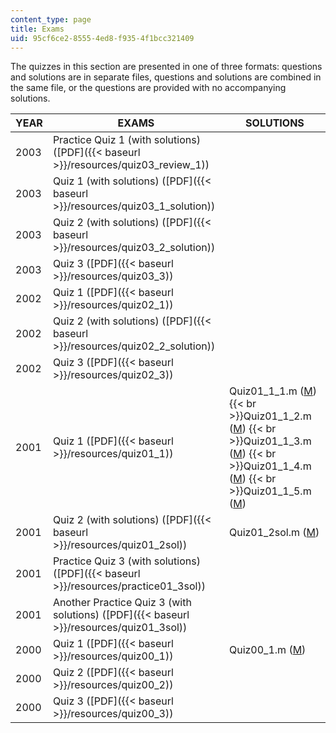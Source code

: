 ```yaml
---
content_type: page
title: Exams
uid: 95cf6ce2-8555-4ed8-f935-4f1bcc321409
---
```


The quizzes in this section are presented in one of three formats: questions and solutions are in separate files, questions and solutions are combined in the same file, or the questions are provided with no accompanying solutions.

| YEAR | EXAMS | SOLUTIONS |
| --- | --- | --- |
| 2003 | Practice Quiz 1 (with solutions) ([PDF]({{< baseurl >}}/resources/quiz03_review_1)) | &nbsp; |
| 2003 | Quiz 1 (with solutions) ([PDF]({{< baseurl >}}/resources/quiz03_1_solution)) | &nbsp; |
| 2003 | Quiz 2 (with solutions) ([PDF]({{< baseurl >}}/resources/quiz03_2_solution)) | &nbsp; |
| 2003 | Quiz 3 ([PDF]({{< baseurl >}}/resources/quiz03_3)) | &nbsp; |
| 2002 | Quiz 1 ([PDF]({{< baseurl >}}/resources/quiz02_1)) | &nbsp; |
| 2002 | Quiz 2 (with solutions) ([PDF]({{< baseurl >}}/resources/quiz02_2_solution)) | &nbsp; |
| 2002 | Quiz 3 ([PDF]({{< baseurl >}}/resources/quiz02_3)) | &nbsp; |
| 2001 | Quiz 1 ([PDF]({{< baseurl >}}/resources/quiz01_1)) | Quiz01\_1\_1.m ([M](/courses/civil-and-environmental-engineering/1-017-computing-and-data-analysis-for-environmental-applications-fall-2003/exams/Quiz01_1_1.m))  {{< br >}}Quiz01\_1\_2.m ([M](/courses/civil-and-environmental-engineering/1-017-computing-and-data-analysis-for-environmental-applications-fall-2003/exams/Quiz01_1_2.m))  {{< br >}}Quiz01\_1\_3.m ([M](/courses/civil-and-environmental-engineering/1-017-computing-and-data-analysis-for-environmental-applications-fall-2003/exams/Quiz01_1_3.m))  {{< br >}}Quiz01\_1\_4.m ([M](/courses/civil-and-environmental-engineering/1-017-computing-and-data-analysis-for-environmental-applications-fall-2003/exams/Quiz01_1_4.m))  {{< br >}}Quiz01\_1\_5.m ([M](/courses/civil-and-environmental-engineering/1-017-computing-and-data-analysis-for-environmental-applications-fall-2003/exams/Quiz01_1_5.m)) |
| 2001 | Quiz 2 (with solutions) ([PDF]({{< baseurl >}}/resources/quiz01_2sol)) | Quiz01\_2sol.m ([M](/courses/civil-and-environmental-engineering/1-017-computing-and-data-analysis-for-environmental-applications-fall-2003/exams/Quiz01_2sol.m)) |
| 2001 | Practice Quiz 3 (with solutions) ([PDF]({{< baseurl >}}/resources/practice01_3sol)) | &nbsp; |
| 2001 | Another Practice Quiz 3 (with solutions) ([PDF]({{< baseurl >}}/resources/quiz01_3sol)) | &nbsp; |
| 2000 | Quiz 1 ([PDF]({{< baseurl >}}/resources/quiz00_1)) | Quiz00\_1.m ([M](/courses/civil-and-environmental-engineering/1-017-computing-and-data-analysis-for-environmental-applications-fall-2003/exams/Quiz00_1.m)) |
| 2000 | Quiz 2 ([PDF]({{< baseurl >}}/resources/quiz00_2)) | &nbsp; |
| 2000 | Quiz 3 ([PDF]({{< baseurl >}}/resources/quiz00_3)) |
